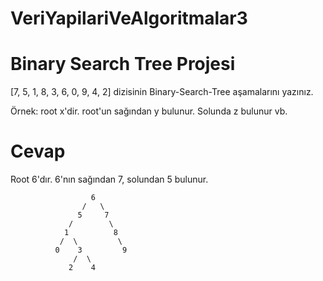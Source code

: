 # VeriYapilariVeAlgoritmalar3
# Binary Search Tree Projesi

[7, 5, 1, 8, 3, 6, 0, 9, 4, 2] dizisinin Binary-Search-Tree aşamalarını yazınız.

Örnek: root x'dir. root'un sağından y bulunur. Solunda z bulunur vb.

# Cevap

Root 6'dır. 6'nın sağından 7, solundan 5 bulunur.

                      6
                    /   \
                   5     7
                 /        \
                1          8           
               /  \         \
              0    3         9
                  /  \
                 2    4
